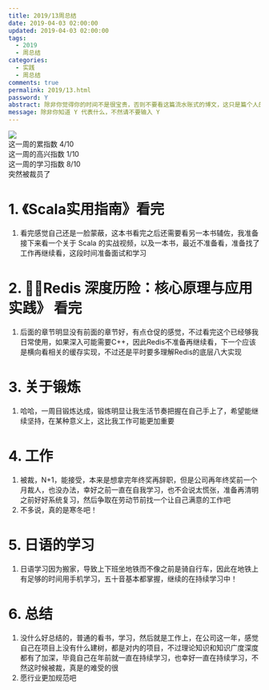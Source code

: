 ```yaml
---
title: 2019/13周总结
date: 2019-04-03 02:00:00
updated: 2019-04-03 02:00:00
tags:
  - 2019
  - 周总结
categories: 
  - 实践
  - 周总结
comments: true
permalink: 2019/13.html  
password: Y
abstract: 除非你觉得你的时间不是很宝贵，否则不要看这篇流水账式的博文，这只是篇个人的工作的学习一个总结而已，没有包含任何的技术细节
message: 除非你知道 Y 代表什么，不然请不要输入 Y
---
```


![][0]  
这一周的累指数 4/10  
这一周的高兴指数 1/10   
这一周的学习指数 8/10  
突然被裁员了

<!--more-->

# 1. 《Scala实用指南》看完

1. 看完感觉自己还是一脸蒙蔽，这本书看完之后还需要看另一本书辅佐，我准备接下来看一个关于 Scala 的实战视频，以及一本书，最近不准备看，准备找了工作再继续看，这段时间准备面试和学习

# 2. 《Redis 深度历险：核心原理与应用实践》 看完

1. 后面的章节明显没有前面的章节好，有点仓促的感觉，不过看完这个已经够我日常使用，如果深入可能需要C++，因此Redis不准备再继续看，下一个应该是横向看相关的缓存实现，不过还是平时要多理解Redis的底层八大实现

# 3. 关于锻炼

1. 哈哈，一周目锻炼达成，锻炼明显让我生活节奏把握在自己手上了，希望能继续坚持，在某种意义上，这比我工作可能更加重要

# 4. 工作

1. 被裁，N+1，能接受，本来是想拿完年终奖再辞职，但是公司再年终奖前一个月裁人，也没办法，幸好之前一直在自我学习，也不会说太慌张，准备再清明之前好好系统复习，然后争取在劳动节前找一个让自己满意的工作吧  
2. 不多说，真的是寒冬吧！

# 5. 日语的学习

1. 日语学习因为搬家，导致上下班坐地铁而不像之前是骑自行车，因此在地铁上有足够的时间用手机学习，五十音基本都掌握，继续的在持续学习中！

# 6. 总结

1. 没什么好总结的，普通的看书，学习，然后就是工作上，在公司这一年，感觉自己在项目上没有什么建树，都是对内的项目，不过理论知识和知识广度深度都有了加深，毕竟自己在年前就一直在持续学习，也幸好一直在持续学习，不然这时候被裁，真是的难受的很  
2. 愿行业更加规范吧

[0]: https://leran2deeplearnjavawebtech.oss-cn-beijing.aliyuncs.com/background/2019-04-07%E6%97%A0%E5%A3%B0%E7%9A%84%E4%B8%AD%E5%9B%BD.jpg